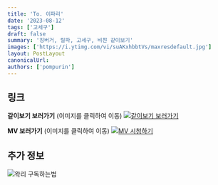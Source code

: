 ```yaml
---
title: 'To. 이파리'
date: '2023-08-12'
tags: ['고세구']
draft: false
summary: '징버거, 릴파, 고세구, 비챤 같이보기'
images: ['https://i.ytimg.com/vi/suAKxhbbtVs/maxresdefault.jpg']
layout: PostLayout
canonicalUrl:
authors: ['pompurin']
---
```


## 링크

**같이보기 보러가기** (이미지를 클릭하여 이동)
[![같이보기 보러가기](https://cdn.discordapp.com/attachments/1136601898116464710/1211650793904807976/logo.png?ex=65eef8bc&is=65dc83bc&hm=95dc0e08c1f43025dd60def429896697b3787a9f923593eb50b24e9fb6280361&)](https://cafe.naver.com/steamindiegame/12410260)

**MV 보러가기** (이미지를 클릭하여 이동)
[![MV 시청하기](https://i.ytimg.com/vi/suAKxhbbtVs/maxresdefault.jpg)](https://youtu.be/suAKxhbbtVs)

## 추가 정보

![왁리 구독하는법](https://cdn.discordapp.com/attachments/1136601898116464710/1202561346370142238/--3-cut.gif?ex=65e99707&is=65d72207&hm=77ccf39e44d1b0ba4bc899cb3220e87d5ce56ff9a25de53263bc132fb9c9d85a&)
